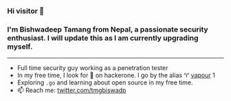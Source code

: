 ### Hi visitor 👋

### I'm Bishwadeep Tamang from Nepal, a passionate security enthusiast. I will update this as I am currently upgrading myself.

---
- Full time security guy working as a penetration tester 
- In my free time, I look for 🐛 on hackerone. I go by the alias ♈ [vapour](https://hackerone.com/vapour) 1
- Exploring `.go` and learning about open source in my free time.
- 📫 Reach me: [twitter.com/tmgbiswadp](https://twitter.com/tmgbiswadp)
